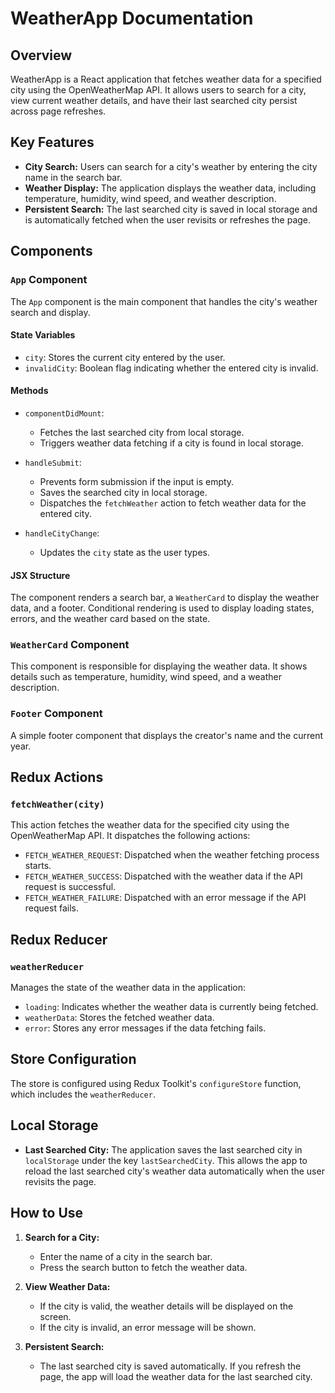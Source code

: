 # WeatherApp Documentation

## Overview

WeatherApp is a React application that fetches weather data for a specified city using the OpenWeatherMap API. It allows users to search for a city, view current weather details, and have their last searched city persist across page refreshes.

## Key Features

- **City Search:** Users can search for a city's weather by entering the city name in the search bar.
- **Weather Display:** The application displays the weather data, including temperature, humidity, wind speed, and weather description.
- **Persistent Search:** The last searched city is saved in local storage and is automatically fetched when the user revisits or refreshes the page.

## Components

### `App` Component

The `App` component is the main component that handles the city's weather search and display.

#### State Variables

- `city`: Stores the current city entered by the user.
- `invalidCity`: Boolean flag indicating whether the entered city is invalid.

#### Methods

- `componentDidMount`:

  - Fetches the last searched city from local storage.
  - Triggers weather data fetching if a city is found in local storage.

- `handleSubmit`:

  - Prevents form submission if the input is empty.
  - Saves the searched city in local storage.
  - Dispatches the `fetchWeather` action to fetch weather data for the entered city.

- `handleCityChange`:
  - Updates the `city` state as the user types.

#### JSX Structure

The component renders a search bar, a `WeatherCard` to display the weather data, and a footer. Conditional rendering is used to display loading states, errors, and the weather card based on the state.

### `WeatherCard` Component

This component is responsible for displaying the weather data. It shows details such as temperature, humidity, wind speed, and a weather description.

### `Footer` Component

A simple footer component that displays the creator's name and the current year.

## Redux Actions

### `fetchWeather(city)`

This action fetches the weather data for the specified city using the OpenWeatherMap API. It dispatches the following actions:

- `FETCH_WEATHER_REQUEST`: Dispatched when the weather fetching process starts.
- `FETCH_WEATHER_SUCCESS`: Dispatched with the weather data if the API request is successful.
- `FETCH_WEATHER_FAILURE`: Dispatched with an error message if the API request fails.

## Redux Reducer

### `weatherReducer`

Manages the state of the weather data in the application:

- `loading`: Indicates whether the weather data is currently being fetched.
- `weatherData`: Stores the fetched weather data.
- `error`: Stores any error messages if the data fetching fails.

## Store Configuration

The store is configured using Redux Toolkit's `configureStore` function, which includes the `weatherReducer`.

## Local Storage

- **Last Searched City:** The application saves the last searched city in `localStorage` under the key `lastSearchedCity`. This allows the app to reload the last searched city's weather data automatically when the user revisits the page.

## How to Use

1. **Search for a City:**
   - Enter the name of a city in the search bar.
   - Press the search button to fetch the weather data.
2. **View Weather Data:**

   - If the city is valid, the weather details will be displayed on the screen.
   - If the city is invalid, an error message will be shown.

3. **Persistent Search:**
   - The last searched city is saved automatically. If you refresh the page, the app will load the weather data for the last searched city.
